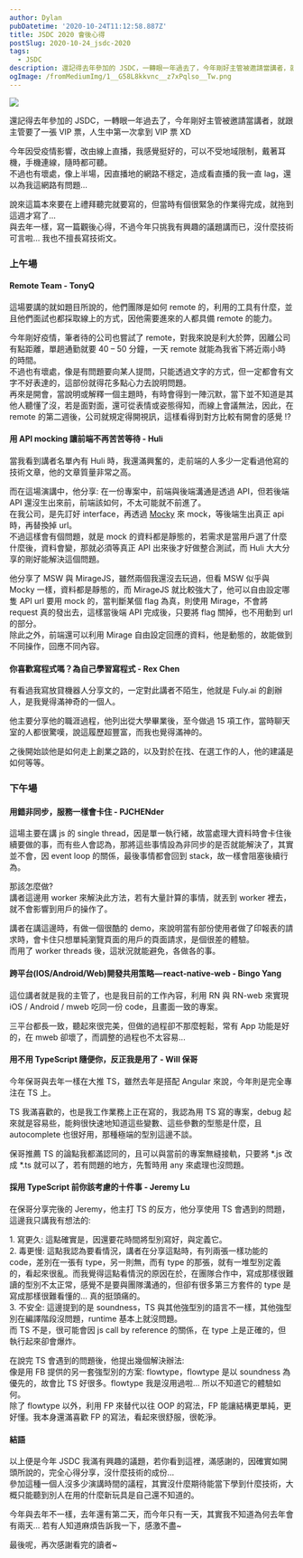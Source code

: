 ```yaml
---
author: Dylan
pubDatetime: '2020-10-24T11:12:58.887Z'
title: JSDC 2020 會後心得
postSlug: 2020-10-24_jsdc-2020
tags:
  - JSDC
description: 還記得去年參加的 JSDC，一轉眼一年過去了，今年剛好主管被邀請當講者，就跟主管要了一張 VIP 票，人生中第一次拿到 VIP 票 XD
ogImage: /fromMediumImg/1__G58L8kkvnc__z7xPqlso__Tw.png
---
```


![](/fromMediumImg/1__G58L8kkvnc__z7xPqlso__Tw.png)

還記得去年參加的 JSDC，一轉眼一年過去了，今年剛好主管被邀請當講者，就跟主管要了一張 VIP 票，人生中第一次拿到 VIP 票 XD

今年因受疫情影響，改由線上直播，我感覺挺好的，可以不受地域限制，戴著耳機，手機連線，隨時都可聽。  
不過也有壞處，像上半場，因直播地的網路不穩定，造成看直播的我一直 lag，還以為我這網路有問題…

說來這篇本來要在上禮拜聽完就要寫的，但當時有個很緊急的作業得完成，就拖到這週才寫了…  
與去年一樣，寫一篇觀後心得，不過今年只挑我有興趣的議題講而已，沒什麼技術可言啦… 我也不擅長寫技術文。

### 上午場

#### Remote Team - TonyQ

這場要講的就如題目所說的，他們團隊是如何 remote 的，利用的工具有什麼，並且他們面試也都採取線上的方式，因他需要進來的人都具備 remote 的能力。

今年剛好疫情，筆者待的公司也嘗試了 remote，對我來說是利大於弊，因離公司有點距離，單趟通勤就要 40 – 50 分鐘，一天 remote 就能為我省下將近兩小時的時間。  
不過也有壞處，像是有問題要向某人提問，只能透過文字的方式，但一定都會有文字不好表達的，這部份就得花多點心力去說明問題。  
再來是開會，當說明或解釋一個主題時，有時會得到一陣沉默，當下並不知道是其他人聽懂了沒，若是面對面，還可從表情或姿態得知，而線上會議無法，因此，在 remote 的第二週後，公司就規定得開視訊，這樣看得到對方比較有開會的感覺 !?

#### 用 API mocking 讓前端不再苦苦等待 - Huli

當我看到講者名單內有 Huli 時，我還滿興奮的，走前端的人多少一定看過他寫的技術文章，他的文章質量非常之高。

而在這場演講中，他分享: 在一份專案中，前端與後端溝通是透過 API，但若後端 API 還沒生出來前，前端該如何，不太可能就不前進了。  
在我公司，是先訂好 interface，再透過 [Mocky](https://designer.mocky.io/) 來 mock，等後端生出真正 api 時，再替換掉 url。  
不過這樣會有個問題，就是 mock 的資料都是靜態的，若需求是當用戶選了什麼什麼後，資料會變，那就必須等真正 API 出來後才好做整合測試，而 Huli 大大分享的剛好能解決這個問題。

他分享了 MSW 與 MirageJS，雖然兩個我還沒去玩過，但看 MSW 似乎與 Mocky 一樣，資料都是靜態的，而 MirageJS 就比較強大了，他可以自由設定哪隻 API url 要用 mock 的，當判斷某個 flag 為真，則使用 Mirage，不會將 request 真的發出去，這樣當後端 API 完成後，只要將 flag 關掉，也不用動到 url 的部分。  
除此之外，前端還可以利用 Mirage 自由設定回應的資料，他是動態的，故能做到不同操作，回應不同內容。

#### 你喜歡寫程式嗎？為自己學習寫程式 - Rex Chen

有看過我寫放貸機器人分享文的，一定對此講者不陌生，他就是 Fuly.ai 的創辦人，是我覺得滿神奇的一個人。

他主要分享他的職涯過程，他列出從大學畢業後，至今做過 15 項工作，當時聊天室的人都很驚嘆，說這履歷超豐富，而我也覺得滿神的。

之後開始談他是如何走上創業之路的，以及對於在找、在選工作的人，他的建議是如何等等。

### 下午場

#### 用錯非同步，服務一樣會卡住 - PJCHENder

這場主要在講 js 的 single thread，因是單一執行緒，故當處理大資料時會卡住後續要做的事，而有些人會認為，那將這些事情設為非同步的是否就能解決了，其實並不會，因 event loop 的關係，最後事情都會回到 stack，故一樣會阻塞後續行為。

那該怎麼做?  
講者這邊用 worker 來解決此方法，若有大量計算的事情，就丟到 worker 裡去，就不會影響到用戶的操作了。

講者在講這邊時，有做一個很酷的 demo，來說明當有部份使用者做了印報表的請求時，會卡住只想單純瀏覽頁面的用戶的頁面請求，是個很差的體驗。  
而用了 worker threads 後，這狀況就能避免，各做各的事。

#### 跨平台(IOS/Android/Web)開發共用策略 — react-native-web - Bingo Yang

這位講者就是我的主管了，也是我目前的工作內容，利用 RN 與 RN-web 來實現 iOS / Android / mweb 吃同一份 code，且畫面一致的專案。

三平台都長一致，聽起來很完美，但做的過程卻不那麼輕鬆，常有 App 功能是好的，在 mweb 卻壞了，而調整的過程也不太容易...

#### 用不用 TypeScript 隨便你，反正我是用了 - Will 保哥

今年保哥與去年一樣在大推 TS，雖然去年是搭配 Angular 來說，今年則是完全專注在 TS 上。

TS 我滿喜歡的，也是我工作業務上正在寫的，我認為用 TS 寫的專案，debug 起來就是容易些，能夠很快速地知道這些變數、這些參數的型態是什麼，且 autocomplete 也很好用，那種極端的型別這邊不談。

保哥推薦 TS 的論點我都滿認同的，且可以與當前的專案無縫接軌，只要將 \*.js 改成 \*.ts 就可以了，若有問題的地方，先暫時用 any 來處理也沒問題。

#### 採用 TypeScript 前你該考慮的十件事 - Jeremy Lu

在保哥分享完後的 Jeremy，他主打 TS 的反方，他分享使用 TS 會遇到的問題，這邊我只講我有想法的:

1\. 寫更久: 這點確實是，因還要花時間將型別寫好，與定義它。  
2\. 毒更慢: 這點我認為要看情況，講者在分享這點時，有列兩張一樣功能的 code，差別在一張有 type，另一則無，而有 type 的那張，就有一堆型別定義的，看起來很亂。而我覺得這點看情況的原因在於，在團隊合作中，寫成那樣很難讀的型別不太正常，感覺不是要與團隊溝通的，但卻有很多第三方套件的 type 是寫成那樣很難看懂的… 真的挺頭痛的。  
3\. 不安全: 這邊提到的是 soundness，TS 與其他強型別的語言不一樣，其他強型別在編譯階段沒問題，runtime 基本上就沒問題。  
而 TS 不是，很可能會因 js call by reference 的關係，在 type 上是正確的，但執行起來卻會爆炸。

在說完 TS 會遇到的問題後，他提出幾個解決辦法:  
像是用 FB 提供的另一套強型別的方案: flowtype，flowtype 是以 soundness 為優先的，故會比 TS 好很多。flowtype 我是沒用過啦... 所以不知道它的體驗如何。  
除了 flowtype 以外，利用 FP 來替代以往 OOP 的寫法，FP 能讓結構更單純，更好懂。我本身還滿喜歡 FP 的寫法，看起來很舒服，很乾淨。

#### 結語

以上便是今年 JSDC 我滿有興趣的議題，若你看到這裡，滿感謝的，因確實如開頭所說的，完全心得分享，沒什麼技術的成份…  
參加這種一個人沒多少演講時間的議程，其實沒什麼期待能當下學到什麼技術，大概只能聽到別人在用的什麼新玩具是自己還不知道的。

今年與去年不一樣，去年還有第二天，而今年只有一天，其實我不知道為何去年會有兩天… 若有人知道麻煩告訴我一下，感激不盡~

最後呢，再次感謝看完的讀者~